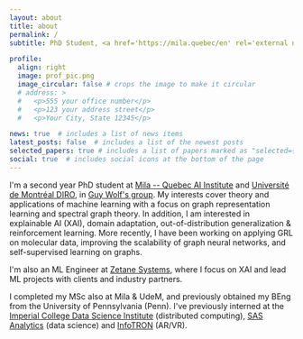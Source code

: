 ```yaml
---
layout: about
title: about
permalink: /
subtitle: PhD Student, <a href='https://mila.quebec/en' rel='external nofollow noopener' target='_blank'>Mila</a> & <a href='https://diro.umontreal.ca' rel='external nofollow noopener' target='_blank'>UdeM DIRO</a> • ML Engineer, <a href='https://zetane.com' rel='external nofollow noopener' target='_blank'>Zetane Systems</a>

profile:
  align: right
  image: prof_pic.png
  image_circular: false # crops the image to make it circular
  # address: >
  #   <p>555 your office number</p>
  #   <p>123 your address street</p>
  #   <p>Your City, State 12345</p>

news: true  # includes a list of news items
latest_posts: false  # includes a list of the newest posts
selected_papers: true # includes a list of papers marked as "selected={true}"
social: true  # includes social icons at the bottom of the page
---
```


I'm a second year PhD student at <a href='https://mila.quebec/en' rel='external nofollow noopener' target='_blank'>Mila -- Quebec AI Institute</a> and <a href='https://diro.umontreal.ca' rel='external nofollow noopener' target='_blank'>Université de Montréal DIRO</a>, in <a href='http://guywolf.org' rel='external nofollow noopener' target='_blank'> Guy Wolf's group</a>.
My interests cover theory and applications of machine learning with a focus on graph representation learning and spectral graph theory.
In addition, I am interested in explainable AI (XAI), domain adaptation, out-of-distribution generalization & reinforcement learning.
More recently, I have been working on applying GRL on molecular data, improving the scalability of graph neural networks, and self-supervised learning on graphs.

I'm also an ML Engineer at <a href='https://zetane.com' rel='external nofollow noopener' target='_blank'>Zetane Systems</a>, where I focus on XAI and lead ML projects with clients and industry partners.

I completed my MSc also at Mila & UdeM, and previously obtained my BEng from the University of Pennsylvania (Penn).
I've previously interned at the <a href='https://www.imperial.ac.uk/data-science/' rel='external nofollow noopener' target='_blank'>Imperial College Data Science Institute</a> (distributed computing), <a href=' https://www.sas.com/en_us/home.html' rel='external nofollow noopener' target='_blank'>SAS Analytics</a> (data science) and <a href='https://infotron.com.tr/en/' rel='external nofollow noopener' target='_blank'>InfoTRON</a> (AR/VR).
